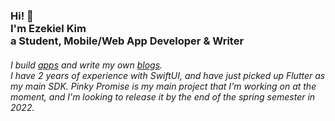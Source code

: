 <h3>Hi! 👋<br>I'm Ezekiel Kim<br> a Student, Mobile/Web App Developer & Writer </h3>
<h6>I build <a href="https://github.com/zekekim/pinkypromise">apps</a> and write my own <a href="https://zekekim.github.io/">blogs</a>. <br> I have 2 years of experience with SwiftUI, and have just picked up Flutter as my main SDK.
Pinky Promise is my main project that I'm working on at the moment, and I'm looking to release it by the end of the spring semester in 2022.
